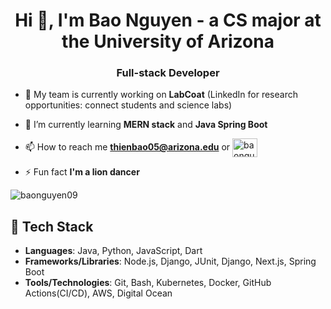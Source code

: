 <h1 align="center">Hi 👋, I'm Bao Nguyen - a CS major at the University of Arizona</h1>
<h3 align="center">Full-stack Developer</h3>

- 🔭 My team is currently working on **LabCoat** (LinkedIn for research opportunities: connect students and science labs)

- 🌱 I’m currently learning **MERN stack** and **Java Spring Boot**

- 📫 How to reach me **thienbao05@arizona.edu** or <a href="https://linkedin.com/in/baonguyen05" target="blank"><img align="center" src="https://raw.githubusercontent.com/rahuldkjain/github-profile-readme-generator/master/src/images/icons/Social/linked-in-alt.svg" alt="baonguyen05" height="30" width="40" /></a>

- ⚡ Fun fact **I'm a lion dancer**

<p><img align="center" src="https://github-readme-streak-stats.herokuapp.com/?user=baonguyen09&" alt="baonguyen09" /></p>

## 🌱 Tech Stack

- **Languages**: Java, Python, JavaScript, Dart
- **Frameworks/Libraries**: Node.js, Django, JUnit, Django, Next.js, Spring Boot
- **Tools/Technologies**: Git, Bash, Kubernetes, Docker, GitHub Actions(CI/CD), AWS, Digital Ocean
